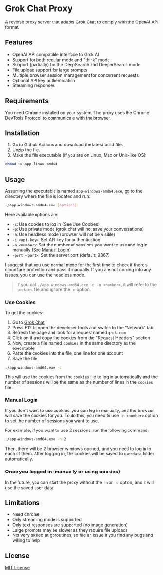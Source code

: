 # Grok Chat Proxy

A reverse proxy server that adapts [Grok Chat](https://grok.com/) to comply with the OpenAI API format.

## Features

- OpenAI API compatible interface to Grok AI
- Support for both regular mode and "think" mode
- Support (partially) for the DeepSearch and DeeperSearch mode
- File upload support for large prompts
- Multiple browser session management for concurrent requests
- Optional API key authentication
- Streaming responses

## Requirements

You need Chrome installed on your system. The proxy uses the Chrome DevTools Protocol to communicate with the browser.

## Installation

1. Go to Github Actions and download the latest build file.
2. Unzip the file.
3. Make the file executable (if you are on Linux, Mac or Unix-like OS):
```bash
chmod +x app-linux-amd64
```

## Usage

Assuming the executable is named `app-windows-amd64.exe`, go to the directory where the file is located and run:

```bash
./app-windows-amd64.exe [options]
```

Here available options are:

- `-c`: Use cookies to log in (See [Use Cookies](#use-cookies))
- `-p`: Use private mode (grok chat will not save your conversations)
- `-h`: Use headless mode (browser will not be visible)
- `-i <api-key>`: Set API key for authentication
- `-n <number>`: Set the number of sessions you want to use and log in manually (See [Manual Login](#manual-login))
- `-port <port>`: Set the server port (default: 9867)

I suggest that you use normal mode for the first time to check if there's cloudflare protection and pass it manually. If you are not coming into any issues, you can use the headless mode.

> If you call `./app-windows-amd64.exe -c -n <number>`, it will refer to the `cookies` file and ignore the `-n` option.

### Use Cookies

To get the cookies:
1. Go to [Grok Chat](https://grok.com)
2. Press F12 to open the developer tools and switch to the "Network" tab
3. Refresh the page and look for a request named `grok.com`
4. Click on it and copy the cookies from the "Request Headers" section
5. Now, create a file named `cookies` in the same directory as the executable
6. Paste the cookies into the file, one line for one account
7. Save the file

```bash
./app-windows-amd64.exe -c
```

This will use the cookies from the `cookies` file to log in automatically and the number of sessions will be the same as the number of lines in the `cookies` file.

### Manual Login

If you don't want to use cookies, you can log in manually, and the browser will save the cookies for you.
To do this, you need to use `-n <number>` option to set the number of sessions you want to use.

For example, if you want to use 2 sessions, run the following command:

```bash
./app-windows-amd64.exe -n 2
```

Then, there will be 2 browser windows opened, and you need to log in to each of them. After logging in, the cookies will be saved to `userdata` folder automatically.

### Once you logged in (manually or using cookies)

In the future, you can start the proxy without the `-n` or `-c` option, and it will use the saved user data.

## Limitations

- Need chrome
- Only streaming mode is supported
- Only text responses are supported (no image generation)
- Large prompts may be slower as they require file uploads
- Not very skilled at goroutines, so file an issue if you find any bugs and willing to help

## License

[MIT License](LICENSE)